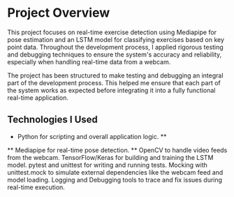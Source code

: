 
# Project Overview
This project focuses on real-time exercise detection using Mediapipe for pose estimation and an LSTM model for classifying exercises based on key point data. Throughout the development process, I applied rigorous testing and debugging techniques to ensure the system's accuracy and reliability, especially when handling real-time data from a webcam.

The project has been structured to make testing and debugging an integral part of the development process. This helped me ensure that each part of the system works as expected before integrating it into a fully functional real-time application.


## Technologies I Used
* Python for scripting and overall application logic. **

** Mediapipe for real-time pose detection.
** OpenCV to handle video feeds from the webcam.
TensorFlow/Keras for building and training the LSTM model.
pytest and unittest for writing and running tests.
Mocking with unittest.mock to simulate external dependencies like the webcam feed and model loading.
Logging and Debugging tools to trace and fix issues during real-time execution.



















